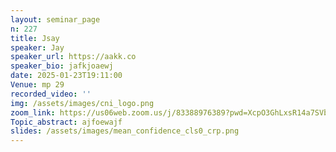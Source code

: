 ```yaml
---
layout: seminar_page
n: 227
title: Jsay
speaker: Jay
speaker_url: https://aakk.co
speaker_bio: jafkjoaewj
date: 2025-01-23T19:11:00
Venue: mp 29
recorded_video: ''
img: /assets/images/cni_logo.png
zoom_link: https://us06web.zoom.us/j/83388976389?pwd=XcpO3GhLxsR14a7SVbPx33HQQa1jbt.1
Topic_abstract: ajfoewajf
slides: /assets/images/mean_confidence_cls0_crp.png
---
```


